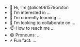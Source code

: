 - 👋 Hi, I’m @alice061579proton
- 👀 I’m interested in ...
- 🌱 I’m currently learning ...
- 💞️ I’m looking to collaborate on ...
- 📫 How to reach me ...
- 😄 Pronouns: ...
- ⚡ Fun fact: ...

<!---
alice061579proton/alice061579proton is a ✨ special ✨ repository because its `README.md` (this file) appears on your GitHub profile.
You can click the Preview link to take a look at your changes.
--->
